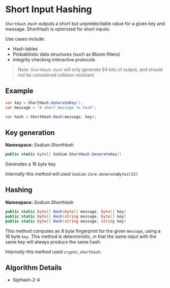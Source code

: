 # Short Input Hashing

`ShortHash.Hash` outputs a short but unpredecitable value for a given key and message. ShortHash is optimized for short inputs.

Use cases include:

- Hash tables
- Probabilistic data structures (such as Bloom filters)
- Integrity checking interactive protocols

> Note: `ShortHash.Hash` will only generate 64 bits of output, and should _not_ be considered collision resistant.

## Example

```C#
var key = ShortHash.GenerateKey();
var message = "A short message to hash";

var hash = ShortHash.Hash(message, key);
```

## Key generation

__Namespace:__ _Sodium.ShortHash_

```C#
public static byte[] Sodium.ShortHash.GenerateKey()
```

Generates a 16 byte key

_Internally this method will used `Sodium.Core.GenerateBytes(32)`_

## Hashing

__Namespace:__ _Sodium.ShortHash_

```C#
public static byte[] Hash(byte[] message, byte[] key)
public static byte[] Hash(string message, byte[] key)
public static byte[] Hash(string message, string key)
```

This method computes an 8 byte fingerprint for the given `message`, using a 16 byte `key`. This method is deterministic, in that the same input with the same key will always produce the same hash.

_Internally this method used `crypto_shorthash`._

## Algorithm Details

- SipHash-2-4